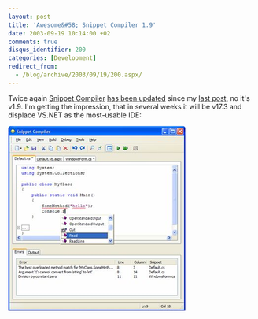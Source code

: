 ```yaml
---
layout: post
title: 'Awesome&#58; Snippet Compiler 1.9'
date: 2003-09-19 10:14:00 +02
comments: true
disqus_identifier: 200
categories: [Development]
redirect_from:
  - /blog/archive/2003/09/19/200.aspx/
---
```


Twice again [Snippet Compiler](http://www.sliver.com/dotnet/snippetcompiler/) [has been updated](http://weblogs.asp.net/jkey/posts/28204.aspx) since my [last post](http://thoemmi.dyndns.org/tfr/posts/190.aspx), no it's v1.9. I'm getting the impression, that in several weeks it will be v17.3 and displace VS.NET as the most-usable IDE:

![Snippet Compiler 1.9](/files/archive/snippet-compiler-1-9.jpeg)

